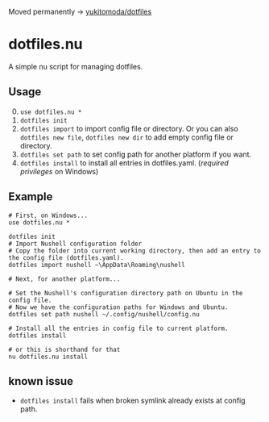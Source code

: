 Moved permanently -> [yukitomoda/dotfiles](https://github.com/yukitomoda/dotfiles/blob/master/dotfiles.nu)

# dotfiles.nu

A simple nu script for managing dotfiles.

## Usage

0. `use dotfiles.nu *`
1. `dotfiles init`
2. `dotfiles import` to import config file or directory. Or you can also `dotfiles new file`, `dotfiles new dir` to add empty config file or directory.
3. `dotfiles set path` to set config path for another platform if you want.
4. `dotfiles install` to install all entries in dotfiles.yaml. (*required privileges* on Windows)

## Example

```nu
# First, on Windows...
use dotfiles.nu *

dotfiles init
# Import Nushell configuration folder
# Copy the folder into current working directory, then add an entry to the config file (dotfiles.yaml).
dotfiles import nushell ~\AppData\Roaming\nushell
```

```nu
# Next, for another platform...

# Set the Nushell's configuration directory path on Ubuntu in the config file.
# Now we have the configuration paths for Windows and Ubuntu.
dotfiles set path nushell ~/.config/nushell/config.nu
```

```nu
# Install all the entries in config file to current platform.
dotfiles install

# or this is shorthand for that
nu dotfiles.nu install
```

## known issue

- `dotfiles install` fails when broken symlink already exists at config path.
